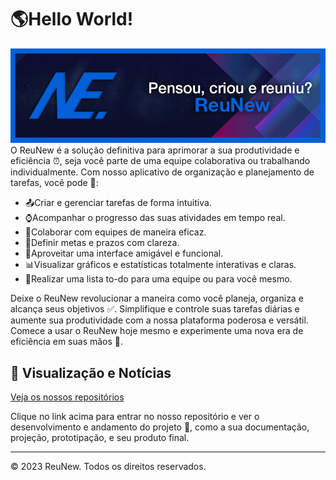 # 🌎Hello World!

![Banner Screenshot](https://github.com/ReuNew/.github/blob/main/images/banner%20topo.png)
O ReuNew é a solução definitiva para aprimorar a sua produtividade e eficiência ⏰, seja você parte de uma equipe colaborativa ou trabalhando individualmente. Com nosso aplicativo de organização e planejamento de tarefas, você pode 📄:

- 📤Criar e gerenciar tarefas de forma intuitiva.
- ⌚Acompanhar o progresso das suas atividades em tempo real.
- 👥Colaborar com equipes de maneira eficaz.
- 📅Definir metas e prazos com clareza.
- 🎇Aproveitar uma interface amigável e funcional.
- 📊Visualizar gráficos e estatísticas totalmente interativas e claras.
- 📃Realizar uma lista to-do para uma equipe ou para você mesmo.

Deixe o ReuNew revolucionar a maneira como você planeja, organiza e alcança seus objetivos ✅. Simplifique e controle suas tarefas diárias e aumente sua produtividade com a nossa plataforma poderosa e versátil. Comece a usar o ReuNew hoje mesmo e experimente uma nova era de eficiência em suas mãos 🙌.

## 📲 Visualização e Notícias

 [Veja os nossos repositórios](https://github.com/orgs/ReuNew/repositories)

Clique no link acima para entrar no nosso repositório e ver o desenvolvimento e andamento do projeto 📰, como a sua documentação, projeção, prototipação, e seu produto final.

---

© 2023 ReuNew. Todos os direitos reservados.
